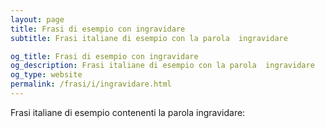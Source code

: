 ```yaml
---
layout: page
title: Frasi di esempio con ingravidare 
subtitle: Frasi italiane di esempio con la parola  ingravidare

og_title: Frasi di esempio con ingravidare 
og_description: Frasi italiane di esempio con la parola  ingravidare
og_type: website
permalink: /frasi/i/ingravidare.html
---
```


Frasi italiane di esempio contenenti la parola ingravidare:


